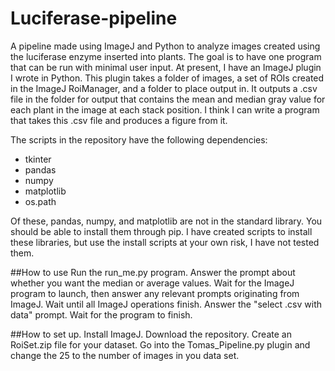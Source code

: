 # Luciferase-pipeline

A pipeline made using ImageJ and Python to analyze images created using the luciferase enzyme inserted into plants.
The goal is to have one program that can be run with minimal user input.
At present, I have an ImageJ plugin I wrote in Python.
This plugin takes a folder of images, a set of ROIs created in the ImageJ RoiManager, and a folder to place output in.
It outputs a .csv file in the folder for output that contains the mean and median gray value for each plant in the image
at each stack position.
I think I can write a program that takes this .csv file and produces a figure from it.

The scripts in the repository have the following dependencies:
* tkinter
* pandas
* numpy
* matplotlib
* os.path

Of these, pandas, numpy, and matplotlib are not in the standard library. You should be able to install them through pip.
I have created scripts to install these libraries, but use the install scripts at your own risk, I have not tested them.

##How to use
Run the run_me.py program.
Answer the prompt about whether you want the median or average values.
Wait for the ImageJ program to launch, then answer any relevant prompts originating from ImageJ.
Wait until all ImageJ operations finish.
Answer the "select .csv with data" prompt.
Wait for the program to finish.

##How to set up.
Install ImageJ.
Download the repository.
Create an RoiSet.zip file for your dataset.
Go into the Tomas_Pipeline.py plugin and change the 25 to the number of images in you data set.
